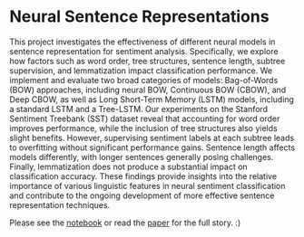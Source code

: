 # Neural Sentence Representations

This project investigates the effectiveness of different neural models in sentence representation for sentiment analysis. Specifically, we explore how factors such as word order, tree structures, sentence length, subtree supervision, and lemmatization impact classification performance. We implement and evaluate two broad categories of models: Bag-of-Words (BOW) approaches, including neural BOW, Continuous BOW (CBOW), and Deep CBOW, as well as Long Short-Term Memory (LSTM) models, including a standard LSTM and a Tree-LSTM. Our experiments on the Stanford Sentiment Treebank (SST) dataset reveal that accounting for word order improves performance, while the inclusion of tree structures also yields slight benefits. However, supervising sentiment labels at each subtree leads to overfitting without significant performance gains. Sentence length affects models differently, with longer sentences generally posing challenges. Finally, lemmatization does not produce a substantial impact on classification accuracy. These findings provide insights into the relative importance of various linguistic features in neural sentiment classification and contribute to the ongoing development of more effective sentence representation techniques.

Please see the [notebook](https://github.com/maartenlb/neural-sentence-representations/blob/main/neural_sentence_representations_code.ipynb) or read the [paper](https://github.com/maartenlb/neural-sentence-representations/blob/main/neural_sentence_representations_paper.pdf) for the full story. :)
